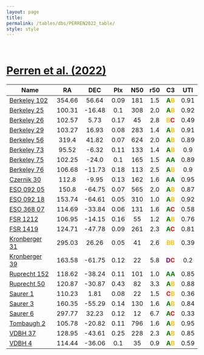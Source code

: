 ```yaml
---
layout: page
title:  
permalink: /tables/dbs/PERREN2022_table/
style: style
---
```


&nbsp;
# [Perren et al. (2022)](https://scixplorer.org/abs/2022A%26A...663A.131P)

| Name | RA | DEC | Plx | N50 | r50 | C3 | UTI |
| --- | :-: | :-: | :-: | :-: | :-: | :-: | :-: |
| [Berkeley 102](/_clusters/berkeley102/) | 354.66 | 56.64 | 0.09 | 181 | 1.5 | <span style="color: green; font-weight: bold;">A</span><span style="color: #FFC300; font-weight: bold;">B</span> | 0.91  |
| [Berkeley 25](/_clusters/berkeley25/) | 100.31 | -16.48 | 0.1 | 308 | 2.0 | <span style="color: green; font-weight: bold;">A</span><span style="color: #FFC300; font-weight: bold;">B</span> | 0.92  |
| [Berkeley 26](/_clusters/berkeley26/) | 102.57 | 5.73 | 0.17 | 45 | 2.8 | <span style="color: #FFC300; font-weight: bold;">B</span><span style="color: red; font-weight: bold;">C</span> | 0.49  |
| [Berkeley 29](/_clusters/berkeley29/) | 103.27 | 16.93 | 0.08 | 283 | 1.4 | <span style="color: green; font-weight: bold;">A</span><span style="color: #FFC300; font-weight: bold;">B</span> | 0.91  |
| [Berkeley 56](/_clusters/berkeley56/) | 319.4 | 41.82 | 0.07 | 624 | 2.0 | <span style="color: green; font-weight: bold;">A</span><span style="color: #FFC300; font-weight: bold;">B</span> | 0.89  |
| [Berkeley 73](/_clusters/berkeley73/) | 95.52 | -6.32 | 0.11 | 133 | 1.4 | <span style="color: green; font-weight: bold;">A</span><span style="color: #FFC300; font-weight: bold;">B</span> | 0.9  |
| [Berkeley 75](/_clusters/berkeley75/) | 102.25 | -24.0 | 0.1 | 165 | 1.5 | <span style="color: green; font-weight: bold;">A</span><span style="color: green; font-weight: bold;">A</span> | 0.89  |
| [Berkeley 76](/_clusters/berkeley76/) | 106.68 | -11.73 | 0.18 | 113 | 2.5 | <span style="color: green; font-weight: bold;">A</span><span style="color: #FFC300; font-weight: bold;">B</span> | 0.9  |
| [Czernik 30](/_clusters/czernik30/) | 112.8 | -9.95 | 0.13 | 162 | 1.6 | <span style="color: green; font-weight: bold;">A</span><span style="color: green; font-weight: bold;">A</span> | 0.95  |
| [ESO 092 05](/_clusters/eso09205/) | 150.8 | -64.75 | 0.07 | 565 | 2.0 | <span style="color: green; font-weight: bold;">A</span><span style="color: #FFC300; font-weight: bold;">B</span> | 0.87  |
| [ESO 092 18](/_clusters/eso09218/) | 153.74 | -64.61 | 0.05 | 310 | 1.0 | <span style="color: green; font-weight: bold;">A</span><span style="color: #FFC300; font-weight: bold;">B</span> | 0.92  |
| [ESO 368 07](/_clusters/eso36807/) | 114.69 | -33.84 | 0.06 | 131 | 1.6 | <span style="color: green; font-weight: bold;">A</span><span style="color: red; font-weight: bold;">C</span> | 0.58  |
| [FSR 1212](/_clusters/fsr1212/) | 106.95 | -14.15 | 0.16 | 55 | 1.2 | <span style="color: green; font-weight: bold;">A</span><span style="color: #FFC300; font-weight: bold;">B</span> | 0.76  |
| [FSR 1419](/_clusters/fsr1419/) | 124.71 | -47.78 | 0.09 | 261 | 2.3 | <span style="color: green; font-weight: bold;">A</span><span style="color: red; font-weight: bold;">C</span> | 0.81  |
| [Kronberger 31](/_clusters/kronberger31/) | 295.03 | 26.26 | 0.05 | 41 | 2.6 | <span style="color: #FFC300; font-weight: bold;">B</span><span style="color: #FFC300; font-weight: bold;">B</span> | 0.39  |
| [Kronberger 39](/_clusters/kronberger39/) | 163.58 | -61.75 | 0.12 | 22 | 5.8 | <span style="color: purple; font-weight: bold;">D</span><span style="color: red; font-weight: bold;">C</span> | 0.2  |
| [Ruprecht 152](/_clusters/ruprecht152/) | 118.62 | -38.24 | 0.11 | 101 | 1.0 | <span style="color: green; font-weight: bold;">A</span><span style="color: green; font-weight: bold;">A</span> | 0.85  |
| [Ruprecht 50](/_clusters/ruprecht50/) | 120.87 | -30.87 | 0.43 | 82 | 3.3 | <span style="color: green; font-weight: bold;">A</span><span style="color: #FFC300; font-weight: bold;">B</span> | 0.88  |
| [Saurer 1](/_clusters/saurer1/) | 110.23 | 1.81 | 0.08 | 22 | 1.5 | <span style="color: red; font-weight: bold;">C</span><span style="color: #FFC300; font-weight: bold;">B</span> | 0.36  |
| [Saurer 3](/_clusters/saurer3/) | 160.35 | -55.29 | 0.14 | 130 | 1.6 | <span style="color: green; font-weight: bold;">A</span><span style="color: #FFC300; font-weight: bold;">B</span> | 0.84  |
| [Saurer 6](/_clusters/saurer6/) | 297.77 | 32.23 | 0.12 | 12 | 6.7 | <span style="color: green; font-weight: bold;">A</span><span style="color: red; font-weight: bold;">C</span> | 0.33  |
| [Tombaugh 2](/_clusters/tombaugh2/) | 105.78 | -20.82 | 0.11 | 796 | 1.6 | <span style="color: green; font-weight: bold;">A</span><span style="color: #FFC300; font-weight: bold;">B</span> | 0.95  |
| [VDBH 37](/_clusters/vdbh37/) | 128.95 | -43.61 | 0.25 | 228 | 2.3 | <span style="color: green; font-weight: bold;">A</span><span style="color: #FFC300; font-weight: bold;">B</span> | 0.85  |
| [VDBH 4](/_clusters/vdbh4/) | 114.44 | -36.06 | 0.1 | 35 | 0.9 | <span style="color: green; font-weight: bold;">A</span><span style="color: #FFC300; font-weight: bold;">B</span> | 0.59  |



<script type="module">
import { enableTableSorting } from '{{ site.baseurl }}/scripts/table-sorting.js';
document.querySelectorAll("table").forEach(table => {
  enableTableSorting(table);
});
</script>